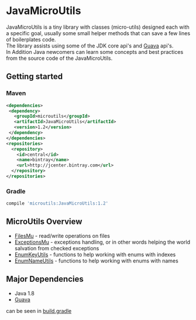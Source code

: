 # JavaMicroUtils

JavaMicroUtils is a tiny library with classes (micro-utils) designed each with a specific goal, usually some small helper methods that can save a few lines of boilerplates code.  
The library assists using some of the JDK core api's and [Guava](https://github.com/google/guava) api's.  
In Addition Java newcomers can learn some concepts and best practices from the source code of the JavaMicroUtils.

## Getting started

### Maven
```xml
<dependencies>
 <dependency>
   <groupId>microutils</groupId>
   <artifactId>JavaMicroUtils</artifactId>
   <version>1.2</version>
 </dependency>
</dependencies>
<repositories>
  <repository>
    <id>central</id>
    <name>bintray</name>
    <url>http://jcenter.bintray.com</url>
  </repository>
</repositories>
```

### Gradle
```Groovy
compile 'microutils:JavaMicroUtils:1.2'
```

## MicroUtils Overview

* [FilesMu](https://github.com/MicroUtils/JavaMicroUtils/blob/master/src/main/java/mu/FilesMu.java) - read/write operations on files
* [ExceptionsMu](https://github.com/MicroUtils/JavaMicroUtils/blob/master/src/main/java/mu/ExceptionsMu.java) - exceptions handling, or in other words helping the world salvation from checked exceptions
* [EnumKeyUtils](https://github.com/MicroUtils/JavaMicroUtils/blob/master/src/main/java/mu/enums/EnumKeyUtils.java) - functions to help working with enums with indexes
* [EnumNameUtils](https://github.com/MicroUtils/JavaMicroUtils/blob/master/src/main/java/mu/enums/EnumNameUtils.java) - functions to help working with enums with names

## Major Dependencies

* Java 1.8
* [Guava](https://github.com/google/guava)
 
can be seen in [build.gradle](https://github.com/MicroUtils/JavaMicroUtils/blob/master/build.gradle)

